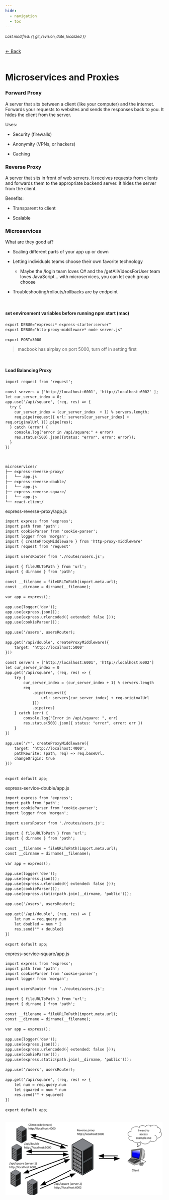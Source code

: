 ```yaml
---
hide:
  - navigation
  - toc
---
```


<small><i>Last modified: {{ git_revision_date_localized }}</i></small>

<div class="back-button">
    <br>
    <a href="javascript:history.back()">← Back</a>
    <br>
    <br>
</div>

# Microservices and Proxies

### Forward Proxy

A server that sits between a client (like your computer) and the internet. Forwards your requests to websites and sends the responses back to you. It hides the client from the server.

Uses:  

- Security (firewalls)

- Anonymity (VPNs, or hackers)

- Caching


### Reverse Proxy

A server that sits in front of web servers. It receives requests from clients and forwards them to the appropriate backend server. It hides the server from the client.

Benefits:  

- Transparent to client

- Scalable


### Microservices

What are they good at?

- Scaling different parts of your app up or down

- Letting individuals teams choose their own favorite technology

	- Maybe the /login team loves C# and the /getAllVideosForUser team loves JavaScript… with microservices, you can let each group choose
    
- Troubleshooting/rollouts/rollbacks are by endpoint

<br>

#### set environment variables before running npm start (mac)
```
export DEBUG="express:* express-starter:server"
export DEBUG="http-proxy-middleware* node server.js"

export PORT=3000
```
> macbook has airplay on port 5000, turn off in setting first

<br>

#### Load Balancing Proxy
```
import request from 'request';

const servers = ['http://localhost:6001', 'http://localhost:6002' ];
let cur_server_index = 0;
app.use('/api/square', (req, res) => {
  try {
  	cur_server_index = (cur_server_index  + 1) % servers.length;
  	req.pipe(request({ url: servers[cur_server_index] + req.originalUrl })).pipe(res);
  } catch (error) {
	console.log("error in /api/square:" + error)
	res.status(500).json({status: "error", error: error});
  }
})
```

<br>

```
microservices/
├── express-reverse-proxy/
│   └── app.js
├── express-reverse-double/
│   └── app.js
├── express-reverse-square/
│   └── app.js
└── react-client/
```

express-reverse-proxy/app.js
```
import express from 'express';
import path from 'path';
import cookieParser from 'cookie-parser';
import logger from 'morgan';
import { createProxyMiddleware } from 'http-proxy-middleware'
import request from 'request'

import usersRouter from './routes/users.js';

import { fileURLToPath } from 'url';
import { dirname } from 'path';

const __filename = fileURLToPath(import.meta.url);
const __dirname = dirname(__filename);

var app = express();

app.use(logger('dev'));
app.use(express.json());
app.use(express.urlencoded({ extended: false }));
app.use(cookieParser()); 

app.use('/users', usersRouter);

app.get('/api/double', createProxyMiddleware({
    target: 'http://localhost:5000'
}))

const servers = ['http://localhost:6001', 'http://localhost:6002']
let cur_server_index = 0
app.get('/api/square', (req, res) => {
    try {
        cur_server_index = (cur_server_index + 1) % servers.length
        req
            .pipe(request({
                url: servers[cur_server_index] + req.originalUrl
            }))
            .pipe(res)
    } catch (err) {
        console.log("Error in /api/square: ", err)
        res.status(500).json({ status: "error", error: err })
    }
})

app.use('/*', createProxyMiddleware({
    target: 'http://localhost:4000',
    pathRewrite: (path, req) => req.baseUrl,
    changeOrigin: true
}))


export default app;
```


express-service-double/app.js
```
import express from 'express';
import path from 'path';
import cookieParser from 'cookie-parser';
import logger from 'morgan';

import usersRouter from './routes/users.js';

import { fileURLToPath } from 'url';
import { dirname } from 'path';

const __filename = fileURLToPath(import.meta.url);
const __dirname = dirname(__filename);

var app = express();

app.use(logger('dev'));
app.use(express.json());
app.use(express.urlencoded({ extended: false }));
app.use(cookieParser());
app.use(express.static(path.join(__dirname, 'public')));

app.use('/users', usersRouter);

app.get('/api/double', (req, res) => {
    let num = req.query.num
    let doubled = num * 2
    res.send("" + doubled)
})

export default app;
```

express-service-square/app.js
```
import express from 'express';
import path from 'path';
import cookieParser from 'cookie-parser';
import logger from 'morgan';

import usersRouter from './routes/users.js';

import { fileURLToPath } from 'url';
import { dirname } from 'path';

const __filename = fileURLToPath(import.meta.url);
const __dirname = dirname(__filename);

var app = express();

app.use(logger('dev'));
app.use(express.json());
app.use(express.urlencoded({ extended: false }));
app.use(cookieParser());
app.use(express.static(path.join(__dirname, 'public')));

app.use('/users', usersRouter);

app.get('/api/square', (req, res) => {
    let num = req.query.num
    let squared = num * num
    res.send("" + squared)
})

export default app;
```

<br>

<img src="../../INFO441/img/5-12demo.png" alt="5-12 demo" width="500">